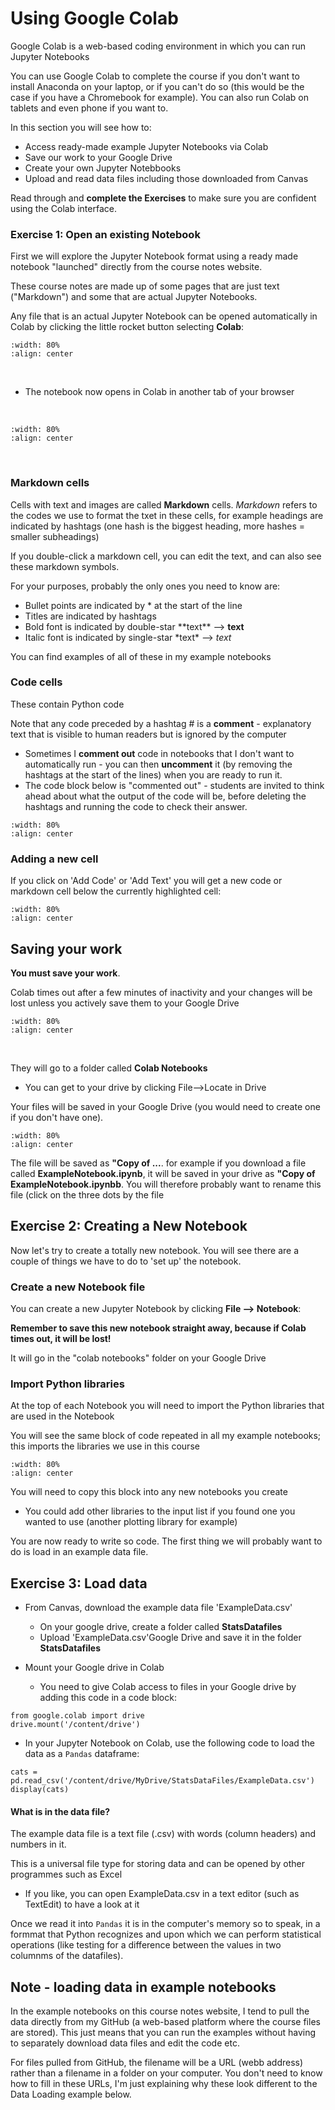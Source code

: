 
# Using Google Colab

Google Colab is a web-based coding environment in which you can run Jupyter Notebooks

You can use Google Colab to complete the course if you don't want to install Anaconda on your laptop, or if you can't do so (this would be the case if you have a Chromebook for example). You can also run Colab on tablets and even phone if you want to.

In this section you will see how to: 
* Access ready-made example Jupyter Notebooks via Colab
* Save our work to your Google Drive
* Create your own Jupyter Notebbooks
* Upload and read data files including those downloaded from Canvas

Read through and **complete the Exercises** to make sure you are confident using the Colab interface.




### Exercise 1: Open an existing Notebook

First we will explore the Jupyter Notebook format using a ready made notebook "launched" directly from the course notes website.

These course notes are made up of some pages that are just text ("Markdown") and some that are actual Jupyter Notebooks.

Any file that is an actual Jupyter Notebook can be opened automatically in Colab by clicking the little rocket button selecting **Colab**:
<br>
```{image} https://raw.githubusercontent.com/jillxoreilly/StatsCourseBook_2024/main/images/MT_wk0_GoToColab.png
:width: 80%
:align: center
```
<br>

* The notebook now opens in Colab in another tab of your browser

<br>

```{image} https://raw.githubusercontent.com/jillxoreilly/StatsCourseBook_2024/main/images/MT_wk0_Colab.png
:width: 80%
:align: center
```
<br>

### Markdown cells

Cells with text and images are called **Markdown** cells. *Markdown* refers to the codes we use to format the txet in these cells, for example headings are indicated by hashtags (one hash is the biggest heading, more hashes = smaller subheadings)

If you double-click a markdown cell, you can edit the text, and can also see these markdown symbols.

For your purposes, probably the only ones you need to know are:

* Bullet points are indicated by * at the start of the line
* Titles are indicated by hashtags
* Bold font is indicated by double-star \*\*text\*\* --> **text**
* Italic font is indicated by single-star \*text\* --> *text*

You can find examples of all of these in my example notebooks

### Code cells

These contain Python code

Note that any code preceded by a hashtag # is a **comment** -  explanatory text that is visible to human readers but is ignored by the computer

* Sometimes I **comment out** code in notebooks that I don't want to automatically run - you can then **uncomment** it (by removing the hashtags at the start of the lines) when you are ready to run it.
* The code block below is "commented out" - students are invited to think ahead about what the output of the code will be, before deleting the hashtags and running the code to check their answer.

```{image} https://raw.githubusercontent.com/jillxoreilly/StatsCourseBook_2024/main/images/MT_wk0_CommentedOut.png
:width: 80%
:align: center
```

### Adding a new cell

If you click on 'Add Code' or 'Add Text' you will get a new code or markdown cell below the currently highlighted cell:

```{image} https://raw.githubusercontent.com/jillxoreilly/StatsCourseBook_2024/main/images/MT_wk0_ColabAddCell.png
:width: 80%
:align: center
```


## Saving your work

**You must save your work**. 

Colab times out after a few minutes of inactivity and your changes will be lost unless you actively save them to your Google Drive

```{image} https://raw.githubusercontent.com/jillxoreilly/StatsCourseBook_2024/main/images/MT_wk0_SaveInDrive.png
:width: 80%
:align: center
```
<br>

They will go to a folder called **Colab Notebooks**  
* You can get to your drive by clicking File-->Locate in Drive


Your files will be saved in your Google Drive (you would need to create one if you don't have one). 

```{image} https://raw.githubusercontent.com/jillxoreilly/StatsCourseBook_2024/main/images/MT_wk0_GoogleDrive.png
:width: 80%
:align: center
```

The file will be saved as **"Copy of ...**. for example if you download a file called **ExampleNotebook.ipynb**, it will be saved in your drive as **"Copy of ExampleNotebook.ipynbb**. You will therefore probably want to rename this file (click on the three dots by the file


## Exercise 2: Creating a New Notebook

Now let's try to create a totally new notebook. You will see there are a couple of things we have to do to 'set up' the notebook.

### Create a new Notebook file

You can create a new Jupyter Notebook by clicking **File --> Notebook**:

**Remember to save this new notebook straight away, because if Colab times out, it will be lost!**

It will go in the "colab notebooks" folder on your Google Drive

### Import Python libraries

At the top of each Notebook you will need to import the Python libraries that are used in the Notebook

You will see the same block of code repeated in all my example notebooks; this imports the libraries we use in this course

```{image} https://raw.githubusercontent.com/jillxoreilly/StatsCourseBook_2024/main/images/MT_wk0_ColabImportBlock.png
:width: 80%
:align: center
```

You will need to copy this block into any new notebooks you create

* You could add other libraries to the input list if you found one you wanted to use (another plotting library for example)

You are now ready to write so code. The first thing we will probably want to do is load in an example data file.

## Exercise 3: Load data

    
* From Canvas, download the example data file 'ExampleData.csv'
    * On your google drive, create a folder called **StatsDatafiles**
    * Upload 'ExampleData.csv'Google Drive and save it in the folder **StatsDatafiles**


* Mount your Google drive in Colab
    * You need to give Colab access to files in your Google drive by adding this code in a code block:

`from google.colab import drive`
<br>
`drive.mount('/content/drive')`

* In your Jupyter Notebook on Colab, use the following code to load the data as a `Pandas` dataframe:

`cats = pd.read_csv('/content/drive/MyDrive/StatsDataFiles/ExampleData.csv')`
<br>
`display(cats)`

#### What is in the data file?

The example data file is a text file (.csv) with words (column headers) and numbers in it.

This is a universal file type for storing data and can be opened by other programmes such as Excel

 * If you like, you can open ExampleData.csv in a text editor (such as TextEdit) to have a look at it

Once we read it into `Pandas` it is in the computer's memory so to speak, in a formmat that Python recognizes and upon which we can perform statistical operations (like testing for a difference between the values in two columnms of the datafiles).



## Note - loading data in example notebooks

In the example notebooks on this course notes website, I tend to pull the data directly from my GitHub (a web-based platform where the course files are stored). This just means that you can run the examples without having to separately download data files and edit the code etc.

For files pulled from GitHub, the filename will be a URL (webb address) rather than a filename in a folder on your computer. You don't need to know how to fill in these URLs, I'm just explaining why these look different to the Data Loading example below.
